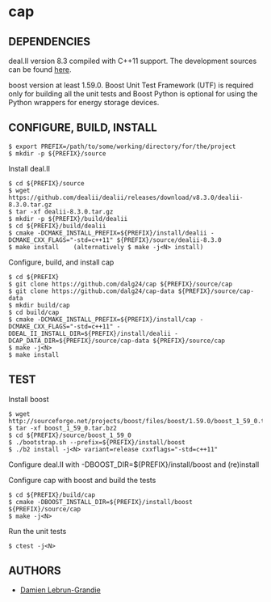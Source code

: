cap
===
DEPENDENCIES
------------
deal.II version 8.3 compiled with C++11 support. The development sources can be found 
[here](https://github.com/dealii/dealii).

boost version at least 1.59.0.  Boost Unit Test Framework (UTF) is required only for building all the unit tests
and Boost Python is optional for using the Python wrappers for energy storage devices.

CONFIGURE, BUILD, INSTALL
-------------------------

    $ export PREFIX=/path/to/some/working/directory/for/the/project
    $ mkdir -p ${PREFIX}/source

Install deal.II

    $ cd ${PREFIX}/source
    $ wget https://github.com/dealii/dealii/releases/download/v8.3.0/dealii-8.3.0.tar.gz
    $ tar -xf dealii-8.3.0.tar.gz
    $ mkdir -p ${PREFIX}/build/dealii
    $ cd ${PREFIX}/build/dealii
    $ cmake -DCMAKE_INSTALL_PREFIX=${PREFIX}/install/dealii -DCMAKE_CXX_FLAGS="-std=c++11" ${PREFIX}/source/dealii-8.3.0
    $ make install    (alternatively $ make -j<N> install)

Configure, build, and install cap

    $ cd ${PREFIX}
    $ git clone https://github.com/dalg24/cap ${PREFIX}/source/cap
    $ git clone https://github.com/dalg24/cap-data ${PREFIX}/source/cap-data
    $ mkdir build/cap
    $ cd build/cap
    $ cmake -DCMAKE_INSTALL_PREFIX=${PREFIX}/install/cap -DCMAKE_CXX_FLAGS="-std=c++11" -DDEAL_II_INSTALL_DIR=${PREFIX}/install/dealii -DCAP_DATA_DIR=${PREFIX}/source/cap-data ${PREFIX}/source/cap
    $ make -j<N>
    $ make install
    
TEST
----

Install boost

    $ wget http://sourceforge.net/projects/boost/files/boost/1.59.0/boost_1_59_0.tar.bz2
    $ tar -xf boost_1_59_0.tar.bz2
    $ cd ${PREFIX}/source/boost_1_59_0
    $ ./bootstrap.sh --prefix=${PREFIX}/install/boost
    $ ./b2 install -j<N> variant=release cxxflags="-std=c++11"
    

Configure deal.II with -DBOOST_DIR=${PREFIX}/install/boost and (re)install

Configure cap with boost and build the tests

    $ cd ${PREFIX}/build/cap
    $ cmake -DBOOST_INSTALL_DIR=${PREFIX}/install/boost ${PREFIX}/source/cap
    $ make -j<N>
    
Run the unit tests    
    
    $ ctest -j<N>


AUTHORS
-------
* [Damien Lebrun-Grandie](https://github.com/dalg24)
